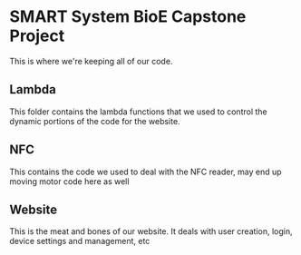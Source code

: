 # SMART System BioE Capstone Project
This is where we're keeping all of our code.

## Lambda
This folder contains the lambda functions that we used to control the dynamic portions of the code for the website.

## NFC
This contains the code we used to deal with the NFC reader, may end up moving motor code here as well

## Website
This is the meat and bones of our website. It deals with user creation, login, device settings and management, etc

